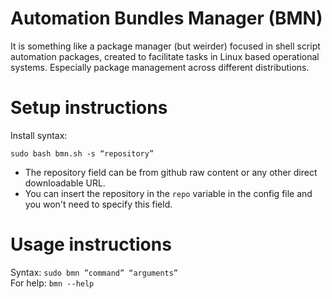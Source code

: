 # Automation Bundles Manager (BMN)
It is something like a package manager (but weirder) focused in shell script automation packages, created to facilitate tasks in Linux based operational systems. Especially package management across different distributions.

# Setup instructions
Install syntax:

``sudo bash bmn.sh -s “repository”``  
- The repository field can be from github raw content or any other direct downloadable URL.  
- You can insert the repository in the ``repo`` variable in the config file and you won't need to specify this field.

# Usage instructions
Syntax: ``sudo bmn ”command” “arguments” ``  
For help: ``bmn --help``
